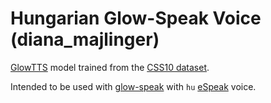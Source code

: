 # Hungarian Glow-Speak Voice (diana_majlinger)

[GlowTTS](https://github.com/rhasspy/glow-tts-train) model trained from the [CSS10 dataset](http://kaggle.com/bryanpark/greek-single-speaker-speech-dataset).

Intended to be used with [glow-speak](https://github.com/rhasspy/glow-speak) with `hu` [eSpeak](https://github.com/espeak-ng/espeak-ng) voice.
